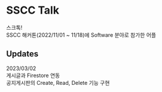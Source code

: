 # SSCC Talk

스크톡!  
SSCC 해커톤(2022/11/01 ~ 11/18)에 Software 분야로 참가한 어플  

## Updates

2023/03/02  
게시글과 Firestore 연동  
공지게시판의 Create, Read, Delete 기능 구현  
